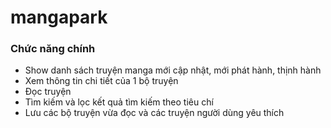 # mangapark
### Chức năng chính
* Show danh sách truyện manga mới cập nhật, mới phát hành, thịnh hành
* Xem thông tin chi tiết của 1 bộ truyện
* Đọc truyện
* Tìm kiếm và lọc kết quả tìm kiếm theo tiêu chí
* Lưu các bộ truyện vừa đọc và các truyện người dùng yêu thích
